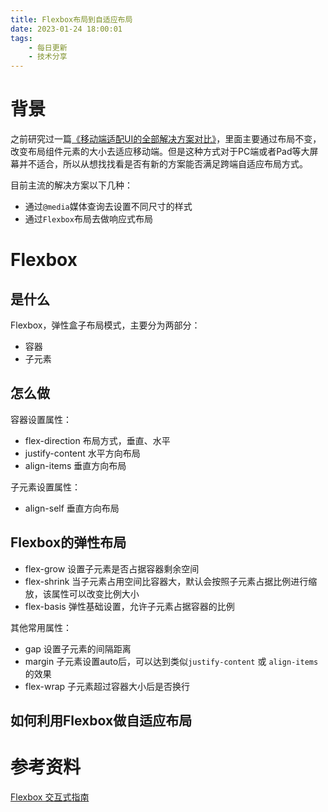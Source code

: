 ```yaml
---
title: Flexbox布局到自适应布局
date: 2023-01-24 18:00:01
tags:
    - 每日更新
    - 技术分享
---
```


# 背景

之前研究过一篇[《移动端适配UI的全部解决方案对比》](/2023/01/14/today/20220111/)，里面主要通过布局不变，改变布局组件元素的大小去适应移动端。但是这种方式对于PC端或者Pad等大屏幕并不适合，所以从想找找看是否有新的方案能否满足跨端自适应布局方式。

目前主流的解决方案以下几种：

- 通过`@media`媒体查询去设置不同尺寸的样式
- 通过`Flexbox`布局去做响应式布局

<!-- more -->

# Flexbox
## 是什么
Flexbox，弹性盒子布局模式，主要分为两部分：

- 容器
- 子元素

## 怎么做

容器设置属性：
- flex-direction 布局方式，垂直、水平
- justify-content 水平方向布局
- align-items 垂直方向布局

子元素设置属性：

- align-self 垂直方向布局
## Flexbox的弹性布局

- flex-grow 设置子元素是否占据容器剩余空间
- flex-shrink 当子元素占用空间比容器大，默认会按照子元素占据比例进行缩放，该属性可以改变比例大小
- flex-basis 弹性基础设置，允许子元素占据容器的比例

其他常用属性：

- gap 设置子元素的间隔距离
- margin 子元素设置auto后，可以达到类似`justify-content` 或 `align-items`的效果
- flex-wrap 子元素超过容器大小后是否换行

## 如何利用Flexbox做自适应布局

# 参考资料
[Flexbox 交互式指南](https://www.joshwcomeau.com/css/interactive-guide-to-flexbox/)